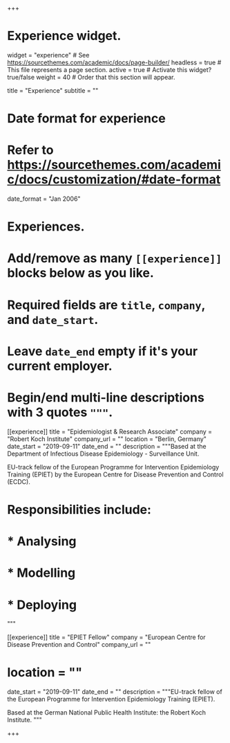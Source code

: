 +++
# Experience widget.
widget = "experience"  # See https://sourcethemes.com/academic/docs/page-builder/
headless = true  # This file represents a page section.
active = true  # Activate this widget? true/false
weight = 40  # Order that this section will appear.

title = "Experience"
subtitle = ""

# Date format for experience
#   Refer to https://sourcethemes.com/academic/docs/customization/#date-format
date_format = "Jan 2006"

# Experiences.
#   Add/remove as many `[[experience]]` blocks below as you like.
#   Required fields are `title`, `company`, and `date_start`.
#   Leave `date_end` empty if it's your current employer.
#   Begin/end multi-line descriptions with 3 quotes `"""`.
[[experience]]
  title = "Epidemiologist & Research Associate"
  company = "Robert Koch Institute"
  company_url = ""
  location = "Berlin, Germany"
  date_start = "2019-09-11"
  date_end = ""
  description = """Based at the Department of Infectious Disease Epidemiology - Surveillance Unit. 

EU-track fellow of the European Programme for Intervention Epidemiology Training (EPIET) by the European Centre for Disease Prevention and Control (ECDC).
#  Responsibilities include:
#  
#  * Analysing
#  * Modelling
#  * Deploying
"""

[[experience]]
  title = "EPIET Fellow"
  company = "European Centre for Disease Prevention and Control"
  company_url = ""
#  location = ""
  date_start = "2019-09-11"
  date_end = ""
  description = """EU-track fellow of the European Programme for Intervention Epidemiology Training (EPIET). 

Based at the German National Public Health Institute: the Robert Koch Institute.
"""

+++
